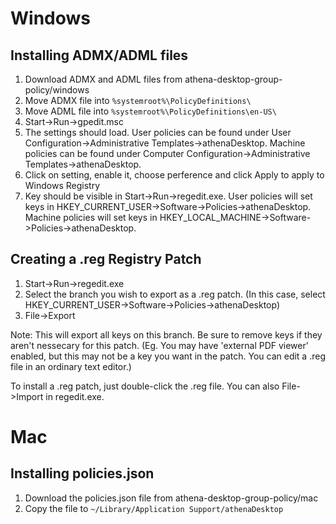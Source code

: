 # Windows

## Installing ADMX/ADML files

1. Download ADMX and ADML files from athena-desktop-group-policy/windows
2. Move ADMX file into `%systemroot%\PolicyDefinitions\`
3. Move ADML file into `%systemroot%\PolicyDefinitions\en-US\`
4. Start->Run->gpedit.msc
5. The settings should load. User policies can be found under User Configuration->Administrative Templates->athenaDesktop. Machine policies can be found under Computer Configuration->Administrative Templates->athenaDesktop.
6. Click on setting, enable it, choose perference and click Apply to apply to Windows Registry
7. Key should be visible in Start->Run->regedit.exe. User policies will set keys in HKEY_CURRENT_USER->Software->Policies->athenaDesktop. Machine policies will set keys in HKEY_LOCAL_MACHINE->Software->Policies->athenaDesktop.

## Creating a .reg Registry Patch

1. Start->Run->regedit.exe
2. Select the branch you wish to export as a .reg patch. (In this case, select HKEY_CURRENT_USER->Software->Policies->athenaDesktop)
3. File->Export

Note: This will export all keys on this branch. Be sure to remove keys if they aren't nessecary for this patch. (Eg. You may have 'external PDF viewer' enabled, but this may not be a key you want in the patch. You can edit a .reg file in an ordinary text editor.) 

To install a .reg patch, just double-click the .reg file. You can also File->Import in regedit.exe.

# Mac

## Installing policies.json

1. Download the policies.json file from athena-desktop-group-policy/mac
2. Copy the file to `~/Library/Application Support/athenaDesktop`
